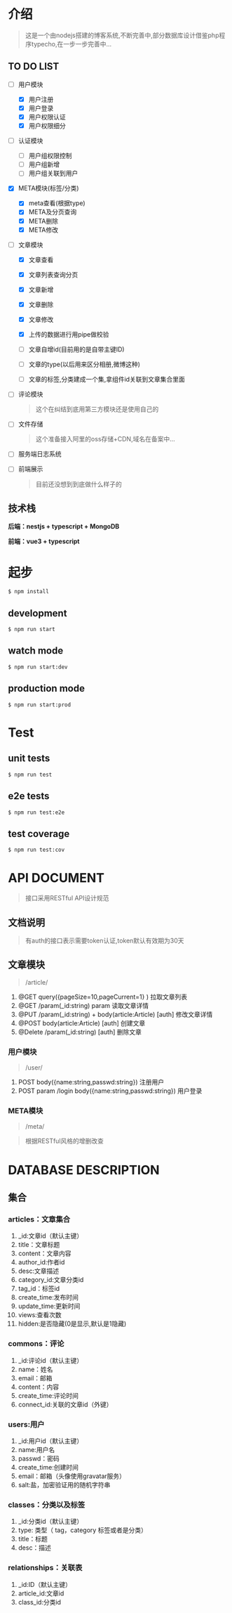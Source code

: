<!--
 * @Author: your name
 * @Date: 2021-01-02 10:59:57
 * @LastEditTime: 2021-01-05 01:38:02
 * @LastEditors: wumao
 * @Description: In User Settings Edit
 * @FilePath: /nest-blog/README.md
-->
# 介绍

> 这是一个由nodejs搭建的博客系统,不断完善中,部分数据库设计借鉴php程序typecho,在一步一步完善中...

## TO DO LIST


- [ ] 用户模块
  - [x] 用户注册
  - [x] 用户登录
  - [x] 用户权限认证
  - [x] 用户权限细分
 
- [ ] 认证模块
  - [ ] 用户组权限控制
  - [ ] 用户组新增
  - [ ] 用户组关联到用户

- [X] META模块(标签/分类)
  - [x] meta查看(根据type)
  - [x] META及分页查询
  - [x] META删除
  - [x] META修改

- [ ] 文章模块
  - [x] 文章查看
  - [x] 文章列表查询分页
  - [x] 文章新增
  - [x] 文章删除
  - [x] 文章修改
  - [x] 上传的数据进行用pipe做校验
  - [ ] 文章自增id(目前用的是自带主键ID)
  - [ ] 文章的type(以后用来区分相册,微博这种)
  - [ ] 文章的标签,分类建成一个集,拿组件id关联到文章集合里面


- [ ] 评论模块
  > 这个在纠结到底用第三方模块还是使用自己的

- [ ] 文件存储
  > 这个准备接入阿里的oss存储+CDN,域名在备案中...

- [ ] 服务端日志系统

- [ ] 前端展示
  > 目前还没想到到底做什么样子的
  

## 技术栈

**后端：nestjs + typescript + MongoDB**

**前端：vue3 + typescript**

# 起步
 ```
 $ npm install
 ```

## development
```
$ npm run start
```

## watch mode
```
$ npm run start:dev
```

## production mode
```
$ npm run start:prod
```
# Test
## unit tests
```
$ npm run test
```

## e2e tests
```
$ npm run test:e2e
```

## test coverage
```
$ npm run test:cov
```

# API DOCUMENT

> 接口采用RESTful API设计规范

## 文档说明 

> 有auth的接口表示需要token认证,token默认有效期为30天

## 文章模块

> /article/

1. @GET query({pageSize=10,pageCurrent=1}  ) 拉取文章列表
2. @GET /param(_id:string) param 读取文章详情  
3. @PUT /param(_id:string)   + body(article:Article) [auth] 修改文章详情
4. @POST body(article:Article) [auth]  创建文章
5. @Delete /param(_id:string)  [auth]  删除文章

### 用户模块

 

> /user/

1. POST body({name:string,passwd:string}) 注册用户
2. POST param /login body({name:string,passwd:string}) 用户登录
### META模块

 

> /meta/

> 根据RESTful风格的增删改查

# DATABASE DESCRIPTION
## 集合

### articles：文章集合

1. _id:文章id（默认主键）
2. title：文章标题
3. content：文章内容
4. author_id:作者id
5. desc:文章描述
6. category_id:文章分类id
7. tag_id：标签id
8. create_time:发布时间
9. update_time:更新时间
10. views:查看次数
11. hidden:是否隐藏(0是显示,默认是1隐藏)

### commons：评论

1. _id:评论id（默认主键）
2. name：姓名
3. email：邮箱
4. content：内容
5. create_time:评论时间
6. connect_id:关联的文章id（外键）

### users:用户

1. _id:用户id（默认主键）
2. name:用户名
3. passwd：密码
4. create_time:创建时间
5. email：邮箱（头像使用gravatar服务）
6. salt:盐，加密验证用的随机字符串

### classes：分类以及标签

1. _id:分类id（默认主键）
2. type: 类型（ tag，category 标签或者是分类）
3. title：标题
4. desc：描述

### relationships：关联表

1. _id:ID（默认主键）
2. article_id:文章id
3. class_id:分类id


